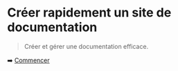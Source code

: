 # Créer rapidement un site de documentation

> Créer et gérer une documentation efficace.

➡️ [Commencer](page:fr/docs/introduction/getting-started)
